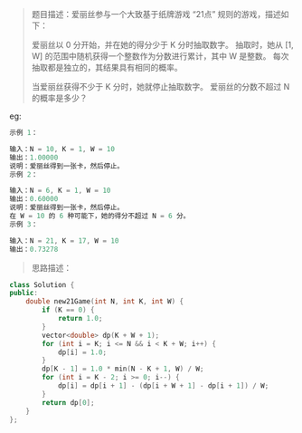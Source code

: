 > 题目描述：爱丽丝参与一个大致基于纸牌游戏 “21点” 规则的游戏，描述如下：
>
> 爱丽丝以 0 分开始，并在她的得分少于 K 分时抽取数字。 抽取时，她从 [1, W] 的范围中随机获得一个整数作为分数进行累计，其中 W 是整数。 每次抽取都是独立的，其结果具有相同的概率。
>
> 当爱丽丝获得不少于 K 分时，她就停止抽取数字。 爱丽丝的分数不超过 N 的概率是多少？
>

eg:

```java
示例 1：

输入：N = 10, K = 1, W = 10
输出：1.00000
说明：爱丽丝得到一张卡，然后停止。
示例 2：

输入：N = 6, K = 1, W = 10
输出：0.60000
说明：爱丽丝得到一张卡，然后停止。
在 W = 10 的 6 种可能下，她的得分不超过 N = 6 分。
示例 3：

输入：N = 21, K = 17, W = 10
输出：0.73278
```

> 思路描述：

```C++
class Solution {
public:
    double new21Game(int N, int K, int W) {
        if (K == 0) {
            return 1.0;
        }
        vector<double> dp(K + W + 1);
        for (int i = K; i <= N && i < K + W; i++) {
            dp[i] = 1.0;
        }
        dp[K - 1] = 1.0 * min(N - K + 1, W) / W;
        for (int i = K - 2; i >= 0; i--) {
            dp[i] = dp[i + 1] - (dp[i + W + 1] - dp[i + 1]) / W;
        }
        return dp[0];
    }
};
```

